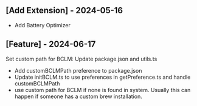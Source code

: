 ## [Add Extension] - 2024-05-16

- Add Battery Optimizer

## [Feature] - 2024-06-17

Set custom path for BCLM: Update package.json and utils.ts

- Add customBCLMPath preference to package.json
- Update initBCLM.ts to use preferences in getPreference.ts and handle customBCLMPath
- use custom path for BCLM if none is found in system. Usually this can happen if someone has a custom brew installation. 